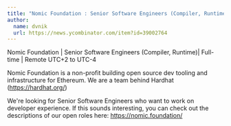 ```yaml
---
title: "Nomic Foundation : Senior Software Engineers (Compiler, Runtime)"
author:
  name: dvnik
  url: https://news.ycombinator.com/item?id=39002764
---
```

Nomic Foundation | Senior Software Engineers (Compiler, Runtime)| Full-time | Remote UTC+2 to UTC-4

Nomic Foundation is a non-profit building open source dev tooling and infrastructure for Ethereum. We are a team behind Hardhat (<a href="https:&#x2F;&#x2F;hardhat.org&#x2F;" rel="nofollow">https:&#x2F;&#x2F;hardhat.org&#x2F;</a>)

We&#x27;re looking for Senior Software Engineers who want to work on developer experience. If this sounds interesting, you can check out the descriptions of our open roles here: <a href="https:&#x2F;&#x2F;nomic.foundation&#x2F;" rel="nofollow">https:&#x2F;&#x2F;nomic.foundation&#x2F;</a>
